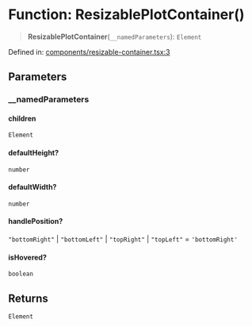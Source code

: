# Function: ResizablePlotContainer()

> **ResizablePlotContainer**(`__namedParameters`): `Element`

Defined in: [components/resizable-container.tsx:3](https://github.com/GeoDaCenter/openassistant/blob/36f516b8229288259590b2d9dab3b10cbfc3cbfd/packages/common/src/components/resizable-container.tsx#L3)

## Parameters

### \_\_namedParameters

#### children

`Element`

#### defaultHeight?

`number`

#### defaultWidth?

`number`

#### handlePosition?

`"bottomRight"` \| `"bottomLeft"` \| `"topRight"` \| `"topLeft"` = `'bottomRight'`

#### isHovered?

`boolean`

## Returns

`Element`
